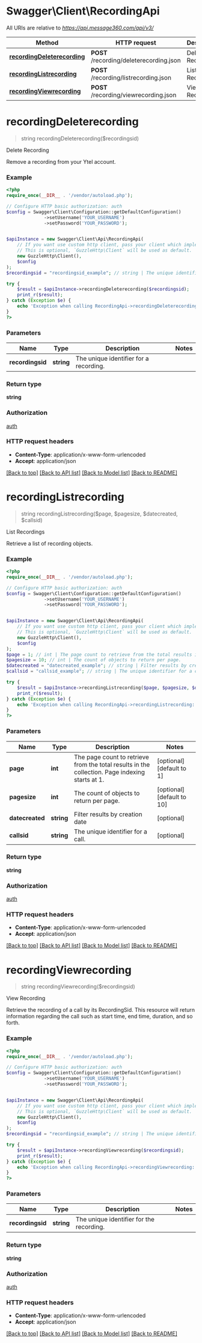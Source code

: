 # Swagger\Client\RecordingApi

All URIs are relative to *https://api.message360.com/api/v3/*

Method | HTTP request | Description
------------- | ------------- | -------------
[**recordingDeleterecording**](RecordingApi.md#recordingDeleterecording) | **POST** /recording/deleterecording.json | Delete Recording
[**recordingListrecording**](RecordingApi.md#recordingListrecording) | **POST** /recording/listrecording.json | List Recordings
[**recordingViewrecording**](RecordingApi.md#recordingViewrecording) | **POST** /recording/viewrecording.json | View Recording


# **recordingDeleterecording**
> string recordingDeleterecording($recordingsid)

Delete Recording

Remove a recording from your Ytel account.

### Example
```php
<?php
require_once(__DIR__ . '/vendor/autoload.php');

// Configure HTTP basic authorization: auth
$config = Swagger\Client\Configuration::getDefaultConfiguration()
              ->setUsername('YOUR_USERNAME')
              ->setPassword('YOUR_PASSWORD');


$apiInstance = new Swagger\Client\Api\RecordingApi(
    // If you want use custom http client, pass your client which implements `GuzzleHttp\ClientInterface`.
    // This is optional, `GuzzleHttp\Client` will be used as default.
    new GuzzleHttp\Client(),
    $config
);
$recordingsid = "recordingsid_example"; // string | The unique identifier for a recording.

try {
    $result = $apiInstance->recordingDeleterecording($recordingsid);
    print_r($result);
} catch (Exception $e) {
    echo 'Exception when calling RecordingApi->recordingDeleterecording: ', $e->getMessage(), PHP_EOL;
}
?>
```

### Parameters

Name | Type | Description  | Notes
------------- | ------------- | ------------- | -------------
 **recordingsid** | **string**| The unique identifier for a recording. |

### Return type

**string**

### Authorization

[auth](../../README.md#auth)

### HTTP request headers

 - **Content-Type**: application/x-www-form-urlencoded
 - **Accept**: application/json

[[Back to top]](#) [[Back to API list]](../../README.md#documentation-for-api-endpoints) [[Back to Model list]](../../README.md#documentation-for-models) [[Back to README]](../../README.md)

# **recordingListrecording**
> string recordingListrecording($page, $pagesize, $datecreated, $callsid)

List Recordings

Retrieve a list of recording objects.

### Example
```php
<?php
require_once(__DIR__ . '/vendor/autoload.php');

// Configure HTTP basic authorization: auth
$config = Swagger\Client\Configuration::getDefaultConfiguration()
              ->setUsername('YOUR_USERNAME')
              ->setPassword('YOUR_PASSWORD');


$apiInstance = new Swagger\Client\Api\RecordingApi(
    // If you want use custom http client, pass your client which implements `GuzzleHttp\ClientInterface`.
    // This is optional, `GuzzleHttp\Client` will be used as default.
    new GuzzleHttp\Client(),
    $config
);
$page = 1; // int | The page count to retrieve from the total results in the collection. Page indexing starts at 1.
$pagesize = 10; // int | The count of objects to return per page.
$datecreated = "datecreated_example"; // string | Filter results by creation date
$callsid = "callsid_example"; // string | The unique identifier for a call.

try {
    $result = $apiInstance->recordingListrecording($page, $pagesize, $datecreated, $callsid);
    print_r($result);
} catch (Exception $e) {
    echo 'Exception when calling RecordingApi->recordingListrecording: ', $e->getMessage(), PHP_EOL;
}
?>
```

### Parameters

Name | Type | Description  | Notes
------------- | ------------- | ------------- | -------------
 **page** | **int**| The page count to retrieve from the total results in the collection. Page indexing starts at 1. | [optional] [default to 1]
 **pagesize** | **int**| The count of objects to return per page. | [optional] [default to 10]
 **datecreated** | **string**| Filter results by creation date | [optional]
 **callsid** | **string**| The unique identifier for a call. | [optional]

### Return type

**string**

### Authorization

[auth](../../README.md#auth)

### HTTP request headers

 - **Content-Type**: application/x-www-form-urlencoded
 - **Accept**: application/json

[[Back to top]](#) [[Back to API list]](../../README.md#documentation-for-api-endpoints) [[Back to Model list]](../../README.md#documentation-for-models) [[Back to README]](../../README.md)

# **recordingViewrecording**
> string recordingViewrecording($recordingsid)

View Recording

Retrieve the recording of a call by its RecordingSid. This resource will return information regarding the call such as start time, end time, duration, and so forth.

### Example
```php
<?php
require_once(__DIR__ . '/vendor/autoload.php');

// Configure HTTP basic authorization: auth
$config = Swagger\Client\Configuration::getDefaultConfiguration()
              ->setUsername('YOUR_USERNAME')
              ->setPassword('YOUR_PASSWORD');


$apiInstance = new Swagger\Client\Api\RecordingApi(
    // If you want use custom http client, pass your client which implements `GuzzleHttp\ClientInterface`.
    // This is optional, `GuzzleHttp\Client` will be used as default.
    new GuzzleHttp\Client(),
    $config
);
$recordingsid = "recordingsid_example"; // string | The unique identifier for the recording.

try {
    $result = $apiInstance->recordingViewrecording($recordingsid);
    print_r($result);
} catch (Exception $e) {
    echo 'Exception when calling RecordingApi->recordingViewrecording: ', $e->getMessage(), PHP_EOL;
}
?>
```

### Parameters

Name | Type | Description  | Notes
------------- | ------------- | ------------- | -------------
 **recordingsid** | **string**| The unique identifier for the recording. |

### Return type

**string**

### Authorization

[auth](../../README.md#auth)

### HTTP request headers

 - **Content-Type**: application/x-www-form-urlencoded
 - **Accept**: application/json

[[Back to top]](#) [[Back to API list]](../../README.md#documentation-for-api-endpoints) [[Back to Model list]](../../README.md#documentation-for-models) [[Back to README]](../../README.md)

